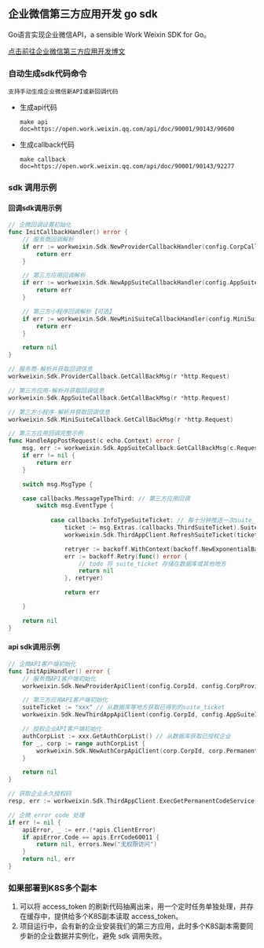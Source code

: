## 企业微信第三方应用开发 go sdk

Go语言实现企业微信API，a sensible Work Weixin SDK for Go。

[点击前往企业微信第三方应用开发博文](https://zsmhub.github.io/post/%E5%AE%9E%E6%88%98%E6%A1%88%E4%BE%8B/%E4%BC%81%E4%B8%9A%E5%BE%AE%E4%BF%A1%E7%AC%AC%E4%B8%89%E6%96%B9%E5%BA%94%E7%94%A8%E5%BC%80%E5%8F%91/)

### 自动生成sdk代码命令

`支持手动生成企业微信新API或新回调代码`

- 生成api代码
    
    `make api doc=https://open.work.weixin.qq.com/api/doc/90001/90143/90600`

- 生成callback代码

    `make callback doc=https://open.work.weixin.qq.com/api/doc/90001/90143/92277`


### sdk 调用示例

#### 回调sdk调用示例

```go
// 企微回调设置初始化
func InitCallbackHandler() error {
    // 服务商回调解析
    if err := workweixin.Sdk.NewProviderCallbackHandler(config.CorpCallbackToken, config.CorpCallbackEncodingAESKey); err != nil {
        return err
    }

    // 第三方应用回调解析
    if err := workweixin.Sdk.NewAppSuiteCallbackHandler(config.AppSuiteCallbackToken, config.AppSuiteCallbackEncodingAESKey); err != nil {
        return err
    }

    // 第三方小程序回调解析【可选】
    if err := workweixin.Sdk.NewMiniSuiteCallbackHandler(config.MiniSuiteCallbackToken, config.MiniSuiteCallbackEncodingAESKey); err != nil {
        return err
    }

    return nil
}

// 服务商-解析并获取回调信息
workweixin.Sdk.ProviderCallback.GetCallBackMsg(r *http.Request)

// 第三方应用-解析并获取回调信息
workweixin.Sdk.AppSuiteCallback.GetCallBackMsg(r *http.Request)

// 第三方小程序-解析并获取回调信息
workweixin.Sdk.MiniSuiteCallback.GetCallBackMsg(r *http.Request)

// 第三方应用回调完整示例
func HandleAppPostRequest(c echo.Context) error {
    msg, err := workweixin.Sdk.AppSuiteCallback.GetCallBackMsg(c.Request())
    if err != nil {
        return err
    }

    switch msg.MsgType {

    case callbacks.MessageTypeThird: // 第三方应用回调
        switch msg.EventType {
        
            case callbacks.InfoTypeSuiteTicket: // 每十分钟推送一次suite_ticket
                ticket := msg.Extras.(callbacks.ThirdSuiteTicket).SuiteTicket.Text
                workweixin.Sdk.ThirdAppClient.RefreshSuiteTicket(ticket)

                retryer := backoff.WithContext(backoff.NewExponentialBackOff(), context.Background())
                err := backoff.Retry(func() error {
                    // todo 将 suite_ticket 存储在数据库或其他地方
                    return nil
                }, retryer)

                return err

    }

    return nil
}
```

#### api sdk调用示例

```go
// 企微API客户端初始化
func InitApiHandler() error {
    // 服务商API客户端初始化
    workweixin.Sdk.NewProviderApiClient(config.CorpId, config.CorpProviderSecret)

    // 第三方应用API客户端初始化
    suiteTicket := "xxx" // 从数据库等地方获取已得到的suite_ticket
    workweixin.Sdk.NewThirdAppApiClient(config.CorpId, config.AppSuiteId, config.AppSuiteSecret, suiteTicket)

    // 授权企业API客户端初始化
    authCorpList := xxx.GetAuthCorpList() // 从数据库获取已授权企业
    for _, corp := range authCorpList {
        workweixin.Sdk.NewAuthCorpApiClient(corp.CorpId, corp.PermanentCode, workweixin.Sdk.ThirdAppClient)
    }

    return nil
}

// 获取企业永久授权码
resp, err := workweixin.Sdk.ThirdAppClient.ExecGetPermanentCodeService(apis.ReqGetPermanentCodeService{AuthCode: authCode})

// 企微 error code 处理
if err != nil {
    apiError, _ := err.(*apis.ClientError)
    if apiError.Code == apis.ErrCode60011 {
        return nil, errors.New("无权限访问")
    }
    return nil, err
}
```

### 如果部署到K8S多个副本

1. 可以将 access_token 的刷新代码抽离出来，用一个定时任务单独处理，并存在缓存中，提供给多个K8S副本读取 access_token。
2. 项目运行中，会有新的企业安装我们的第三方应用，此时多个K8S副本需要同步新的企业数据并实例化，避免 sdk 调用失败。